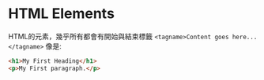 # HTML Elements
HTML的元素，幾乎所有都會有開始與結束標籤
```<tagname>Content goes here...</tagname>```
像是:
```html
<h1>My First Heading</h1>
<p>My First paragraph.</p>
```


